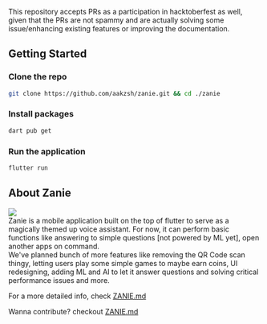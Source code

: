 This repository accepts PRs as a participation in hacktoberfest as well, given that the PRs are not spammy and are actually solving some issue/enhancing existing features or improving the documentation.

## Getting Started

### Clone the repo
   ```sh
   git clone https://github.com/aakzsh/zanie.git && cd ./zanie
   ```
### Install packages
   ```sh
   dart pub get
   ```
### Run the application
  ```sh
  flutter run
  ```

## About Zanie
<img src="https://github.com/aakzsh/zanie/blob/master/assets/zanie.svg">
<br>
Zanie is a mobile application built on the top of flutter to serve as a magically themed up voice assistant. For now, it can perform basic functions like answering to simple questions [not powered by ML yet], open another apps on command. <br>
We've planned bunch of more features like removing the QR Code scan thingy, letting users play some simple games to maybe earn coins, UI redesigning, adding ML and AI to let it answer questions and solving critical performance issues and more.

For a more detailed info, check [ZANIE.md](https://github.com/aakzsh/zanie/blob/master/ZANIE.md)

Wanna contribute? checkout [ZANIE.md](https://github.com/aakzsh/zanie/blob/master/CONTRIBUTING.md)